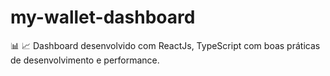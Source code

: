 # my-wallet-dashboard
:bar_chart: :chart_with_upwards_trend: Dashboard desenvolvido com ReactJs, TypeScript com boas práticas de desenvolvimento e performance.
